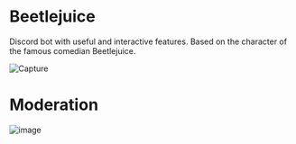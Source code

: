 # Beetlejuice
Discord bot with useful and interactive features.
 Based on the character of the famous comedian Beetlejuice.
 
![Capture](https://user-images.githubusercontent.com/79432932/126067521-ca0def8e-7b2c-4aa6-9334-c9ffc447dc68.PNG)

# Moderation
![image](https://user-images.githubusercontent.com/79432932/126067895-dc288733-6ecf-4054-a82c-27d1afbe426e.png)

